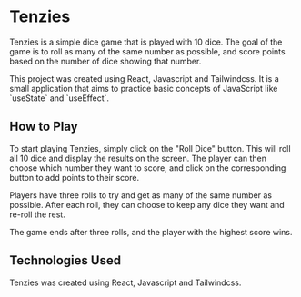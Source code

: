 <h1>Tenzies</h1>
  <p>Tenzies is a simple dice game that is played with 10 dice. The goal of the game is to roll as many of the same number as possible, and score points based on the number of dice showing that number.</p>
  <p>This project was created using React, Javascript and Tailwindcss. It is a small application that aims to practice basic concepts of JavaScript like `useState` and `useEffect`.</p>
  <h2>How to Play</h2>
  <p>To start playing Tenzies, simply click on the "Roll Dice" button. This will roll all 10 dice and display the results on the screen. The player can then choose which number they want to score, and click on the corresponding button to add points to their score.</p>
  <p>Players have three rolls to try and get as many of the same number as possible. After each roll, they can choose to keep any dice they want and re-roll the rest.</p>
  <p>The game ends after three rolls, and the player with the highest score wins.</p>
  <h2>Technologies Used</h2>
  <p>Tenzies was created using React, Javascript and Tailwindcss.</p>
